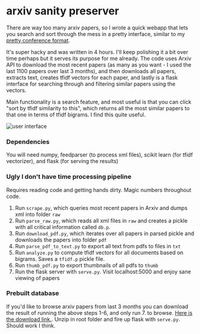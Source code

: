 
# arxiv sanity preserver

There are way too many arxiv papers, so I wrote a quick webapp that lets you search and sort through the mess in a pretty interface, similar to my [pretty conference format](http://cs.stanford.edu/people/karpathy/nips2014/).

It's super hacky and was written in 4 hours. I'll keep polishing it a bit over time perhaps but it serves its purpose for me already. The code uses Arxiv API to download the most recent papers (as many as you want - I used the last 1100 papers over last 3 months), and then downloads all papers, extracts text, creates tfidf vectors for each paper, and lastly is a flask interface for searching through and filtering similar papers using the vectors.

Main functionality is a search feature, and most useful is that you can click "sort by tfidf similarity to this", which returns all the most similar papers to that one in terms of tfidf bigrams. I find this quite useful.

![user interface](https://raw.github.com/karpathy/arxiv-sanity-preserver/master/ui.jpeg)

### Dependencies
You will need numpy, feedparser (to process xml files), scikit learn (for tfidf vectorizer), and flask (for serving the results)

### Ugly I don't have time processing pipeline

Requires reading code and getting hands dirty. Magic numbers throughout code.

1. Run `scrape.py`, which queries most recent papers in Arxiv and dumps xml into folder `raw`
2. Run `parse_raw.py`, which reads all xml files in `raw` and creates a pickle with all critical information called `db.p`.
3. Run `download_pdf.py`, which iterates over all papers in parsed pickle and downloads the papers into folder `pdf`
4. Run `parse_pdf_to_text.py` to export all text from pdfs to files in `txt`
5. Run `analyze.py` to compute tfidf vectors for all documents based on bigrams. Saves a `tfidf.p` pickle file.
6. Run `thumb_pdf.py` to export thumbnails of all pdfs to `thumb`
7. Run the flask server with `serve.py`. Visit localhost:5000 and enjoy sane viewing of papers

### Prebuilt database

If you'd like to browse arxiv papers from last 3 months you can download the result of running the above steps 1-6, and only run 7. to browse. [Here is the download link.](http://cs.stanford.edu/people/karpathy/arxiv_cv_lg_sep_to_dec.zip). Unzip in root folder and fire up flask with `serve.py`. Should work I think.



